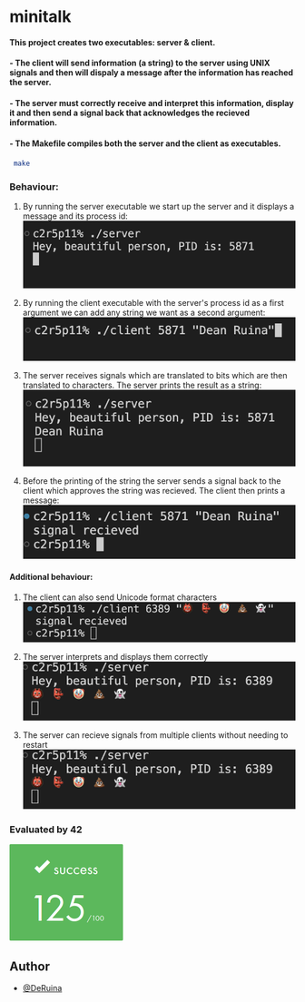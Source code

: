 # minitalk

#### This project creates two executables: server & client.

#### - The client will send information (a string) to the server using UNIX signals and then will dispaly a message after the information has reached the server.

#### - The server must correctly receive and interpret this information, display it and then send a signal back that acknowledges the recieved information.

#### - The Makefile compiles both the server and the client as executables.
```bash
 make
```

### Behaviour:

1) By running the server executable we start up the server and it displays a message and its process id:
![server start](img/1.png)

2) By running the client executable with the server's process id as a first argument we can add any string we want as a second argument:
![client start](img/2.png)

3) The server receives signals which are translated to bits which are then translated to characters. The server prints the result as a string:
![server print](img/3.png)

4) Before the printing of the string the server sends a signal back to the client which approves the string was recieved. The client then prints a message:
![client print](img/4.png)

#### Additional behaviour:
1) The client can also send Unicode format characters
![unicode](img/5.png)

2) The server interprets and displays them correctly 
![print unicode](img/6.png)

3) The server can recieve signals from multiple clients without needing to restart
![mutiple clients](img/6.png)

### Evaluated by 42 

![125/100](img/125.png)


## Author

- [@DeRuina](https://github.com/DeRuina)
